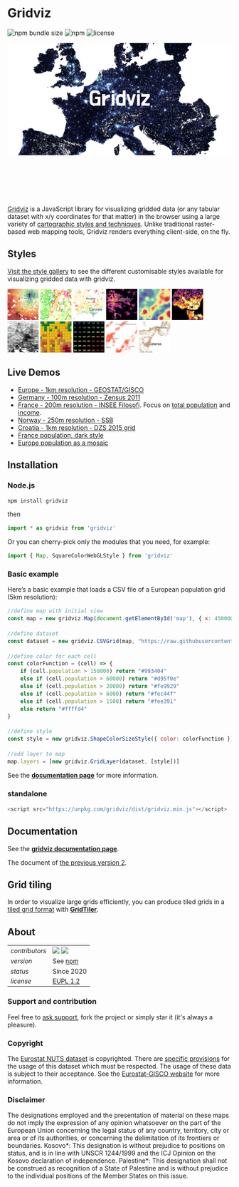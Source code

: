 # Gridviz

![npm bundle size](https://img.shields.io/bundlephobia/minzip/gridviz)
![npm](https://img.shields.io/npm/v/gridviz)
![license](https://img.shields.io/badge/license-EUPL-success)

<p align="center" style="height: 350px;">
    <img src="docs/img/banner.png">
</p>


[Gridviz](https://github.com/eurostat/gridviz/) is a JavaScript library for visualizing gridded data (or any tabular dataset with x/y coordinates for that matter) in the browser using a large variety of [cartographic styles and techniques](https://github.com/eurostat/gridviz/blob/master/docs/gallery.md). Unlike traditional raster-based web mapping tools, Gridviz renders everything client-side, on the fly.

## Styles

[Visit the style gallery](https://github.com/eurostat/gridviz/blob/master/docs/gallery.md) to see the different customisable styles available for visualizing gridded data with gridviz.

[<img src="docs/img/overviews/ov_accessibility.png" width="70" height="70">](https://eurostat.github.io/gridviz/docs/reference#shapecolorsize-style)
[<img src="docs/img/overviews/ov_side_cat.png" width="70" height="70">](https://eurostat.github.io/gridviz/docs/reference#side-category-style)
[<img src="docs/img/overviews/ov_age_balance.png" width="70" height="70">](https://eurostat.github.io/gridviz/docs/reference#shapecolorsize-style)
[<img src="docs/img/overviews/ov_dark.png" width="70" height="70">](https://eurostat.github.io/gridviz/docs/reference#square-color-webgl-style)
[<img src="docs/img/overviews/ov_kersmoo.png" width="70" height="70">](https://eurostat.github.io/gridviz/docs/reference#kernel-smoothing)
[<img src="docs/img/overviews/ov_tanaka_dark.png" width="70" height="70">](https://eurostat.github.io/gridviz/docs/reference#tanaka-style)
[<img src="docs/img/overviews/ov_joyplot_shade.png" width="70" height="70">](https://eurostat.github.io/gridviz/docs/reference#joyplot-style)
[<img src="docs/img/overviews/ov_lego.png" width="70" height="70">](https://eurostat.github.io/gridviz/docs/reference#lego-style)
[<img src="docs/img/overviews/ov_text_elevation.png" width="70" height="70">](https://eurostat.github.io/gridviz/docs/reference#text-style)
[<img src="docs/img/overviews/ov_dotdensity.png" width="70" height="70">](https://eurostat.github.io/gridviz/docs/reference#dot-density-style)
[<img src="docs/img/overviews/ov_joyplot.png" width="70" height="70">](https://eurostat.github.io/gridviz/docs/reference#joyplot-style)


## Live Demos

-   [Europe - 1km resolution - GEOSTAT/GISCO](https://eurostat.github.io/gridviz/examples/demos/EUR.html)
-   [Germany - 100m resolution - Zensus 2011](https://eurostat.github.io/gridviz/examples/demos/DE.html)
-   [France - 200m resolution - INSEE Filosofi](https://eurostat.github.io/gridviz/examples/demos/FR.html). Focus on [total population](https://eurostat.github.io/gridviz/examples/demos/FR_pop.html) and [income](https://eurostat.github.io/gridviz/examples/demos/FR_income.html).
-   [Norway - 250m resolution - SSB](https://eurostat.github.io/gridviz/examples/demos/NO.html)
-   [Croatia - 1km resolution - DZS 2015 grid](https://eurostat.github.io/gridviz/examples/demos/HR.html)
-   [France population, dark style](https://eurostat.github.io/gridviz/examples/styles/squarecolorwgl_dark.html)
-   [Europe population as a mosaic](https://eurostat.github.io/gridviz/examples/styles/mosaic_full.html)

## Installation

### Node.js

```Shell
npm install gridviz
```

then

```javascript
import * as gridviz from 'gridviz'
```

Or you can cherry-pick only the modules that you need, for example:

```javascript
import { Map, SquareColorWebGLStyle } from 'gridviz'
```

### Basic example

Here’s a basic example that loads a CSV file of a European population grid (5km resolution):

```javascript
//define map with initial view
const map = new gridviz.Map(document.getElementById('map'), { x: 4500000, y: 2900000, z: 3000 })

//define dataset
const dataset = new gridviz.CSVGrid(map, "https://raw.githubusercontent.com/eurostat/gridviz/master/assets/csv/Europe/pop_2018_10km.csv", 10000)

//define color for each cell
const colorFunction = (cell) => {
    if (cell.population > 150000) return "#993404"
    else if (cell.population > 60000) return "#d95f0e"
    else if (cell.population > 20000) return "#fe9929"
    else if (cell.population > 6000) return "#fec44f"
    else if (cell.population > 1500) return "#fee391"
    else return "#ffffd4"
}

//define style
const style = new gridviz.ShapeColorSizeStyle({ color: colorFunction })

//add layer to map
map.layers = [new gridviz.GridLayer(dataset, [style])]
```

See the **[documentation page](https://eurostat.github.io/gridviz/docs/reference)** for more information.

### standalone

```javascript
<script src="https://unpkg.com/gridviz/dist/gridviz.min.js"></script>
```

## Documentation

See the **[gridviz documentation page](./docs/reference.md)**.

The document of [the previous version 2](./docs/reference_v2.md).

## Grid tiling

In order to visualize large grids efficiently, you can produce tiled grids in a [tiled grid format](https://eurostat.github.io/gridviz/docs/tiledformat) with **[GridTiler](https://github.com/eurostat/gridtiler)**.

## About

|                |        |
| -------------- | ----------- |
| _contributors_ | [<img src="https://github.com/jgaffuri.png" height="40" />](https://github.com/jgaffuri) [<img src="https://github.com/JoeWDavies.png" height="40" />](https://github.com/JoeWDavies) |
| _version_      | See [npm](https://www.npmjs.com/package/gridviz?activeTab=versions)            |
| _status_       | Since 2020         |
| _license_      | [EUPL 1.2](LICENSE)            |

### Support and contribution

Feel free to [ask support](https://github.com/eurostat/gridviz/issues/new), fork the project or simply star it (it's always a pleasure).

### Copyright

The [Eurostat NUTS dataset](http://ec.europa.eu/eurostat/web/nuts/overview) is copyrighted. There are [specific provisions](https://ec.europa.eu/eurostat/web/gisco/geodata/reference-data/administrative-units-statistical-units) for the usage of this dataset which must be respected. The usage of these data is subject to their acceptance. See the [Eurostat-GISCO website](http://ec.europa.eu/eurostat/web/gisco/geodata/reference-data/administrative-units-statistical-units/nuts) for more information.

### Disclaimer

The designations employed and the presentation of material on these maps do not imply the expression of any opinion whatsoever on the part of the European Union concerning the legal status of any country, territory, city or area or of its authorities, or concerning the delimitation of its frontiers or boundaries. Kosovo*: This designation is without prejudice to positions on status, and is in line with UNSCR 1244/1999 and the ICJ Opinion on the Kosovo declaration of independence. Palestine*: This designation shall not be construed as recognition of a State of Palestine and is without prejudice to the individual positions of the Member States on this issue.
